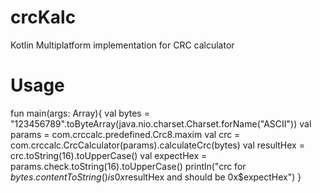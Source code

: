 # crcKalc
Kotlin Multiplatform implementation for CRC calculator

# Usage
fun main(args: Array<String>){
    val bytes = "123456789".toByteArray(java.nio.charset.Charset.forName("ASCII"))
    val params = com.crccalc.predefined.Crc8.maxim
    val crc = com.crccalc.CrcCalculator(params).calculateCrc(bytes)
    val resultHex = crc.toString(16).toUpperCase()
    val expectHex = params.check.toString(16).toUpperCase()
    println("crc for ${bytes.contentToString()} is 0x$resultHex and should be 0x$expectHex")
}
